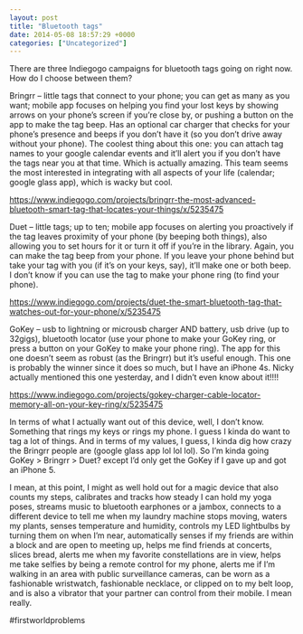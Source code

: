 ```yaml
---
layout: post
title: "Bluetooth tags"
date: 2014-05-08 18:57:29 +0000
categories: ["Uncategorized"]
---
```


There are three Indiegogo campaigns for bluetooth tags going on right now. How do I choose between them?

Bringrr – little tags that connect to your phone; you can get as many as you want; mobile app focuses on helping you find your lost keys by showing arrows on your phone’s screen if you’re close by, or pushing a button on the app to make the tag beep. Has an optional car charger that checks for your phone’s presence and beeps if you don’t have it (so you don’t drive away without your phone). The coolest thing about this one: you can attach tag names to your google calendar events and it’ll alert you if you don’t have the tags near you at that time. Which is actually amazing. This team seems the most interested in integrating with all aspects of your life (calendar; google glass app), which is wacky but cool.

https://www.indiegogo.com/projects/bringrr-the-most-advanced-bluetooth-smart-tag-that-locates-your-things/x/5235475

Duet – little tags; up to ten; mobile app focuses on alerting you proactively if the tag leaves proximity of your phone (by beeping both things), also allowing you to set hours for it or turn it off if you’re in the library. Again, you can make the tag beep from your phone. If you leave your phone behind but take your tag with you (if it’s on your keys, say), it’ll make one or both beep. I don’t know if you can use the tag to make your phone ring (to find your phone).

https://www.indiegogo.com/projects/duet-the-smart-bluetooth-tag-that-watches-out-for-your-phone/x/5235475

GoKey – usb to lightning or microusb charger AND battery, usb drive (up to 32gigs), bluetooth locator (use your phone to make your GoKey ring, or press a button on your GoKey to make your phone ring). The app for this one doesn’t seem as robust (as the Bringrr) but it’s useful enough. This one is probably the winner since it does so much, but I have an iPhone 4s.  Nicky actually mentioned this one yesterday, and I didn’t even know about it!!!!

https://www.indiegogo.com/projects/gokey-charger-cable-locator-memory-all-on-your-key-ring/x/5235475

In terms of what I actually want out of this device, well, I don’t know. Something that rings my keys or rings my phone. I guess I kinda do want to tag a lot of things. And in terms of my values, I guess, I kinda dig how crazy the Bringrr people are (google glass app lol lol lol). So I’m kinda going GoKey > Bringrr > Duet? except I’d only get the GoKey if I gave up and got an iPhone 5.

I mean, at this point, I might as well hold out for a magic device that also counts my steps, calibrates and tracks how steady I can hold my yoga poses, streams music to bluetooth earphones or a jambox, connects to a different device to tell me when my laundry machine stops moving, waters my plants, senses temperature and humidity, controls my LED lightbulbs by turning them on when I’m near, automatically senses if my friends are within a block and are open to meeting up, helps me find friends at concerts, slices bread, alerts me when my favorite constellations are in view, helps me take selfies by being a remote control for my phone, alerts me if I’m walking in an area with public surveillance cameras, can be worn as a fashionable wristwatch, fashionable necklace, or clipped on to my belt loop, and is also a vibrator that your partner can control from their mobile. I mean really.

‪#‎firstworldproblems‬